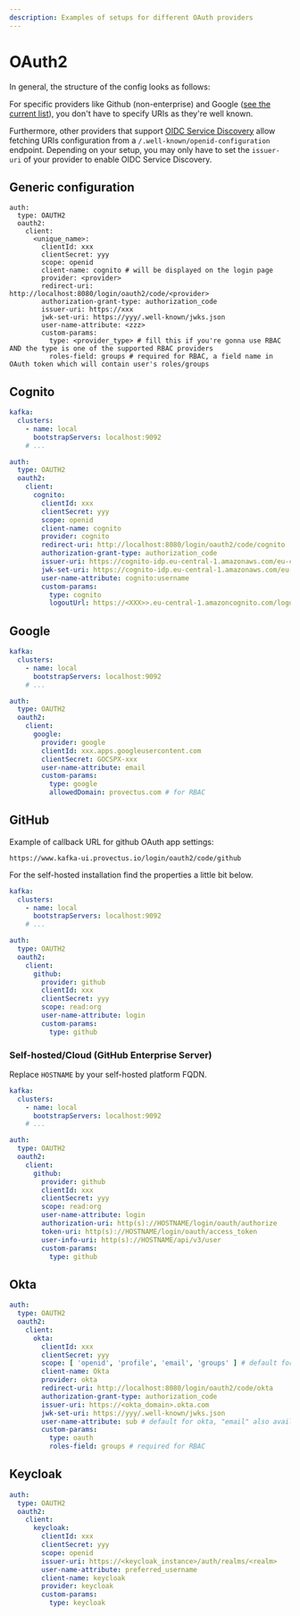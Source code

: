 ```yaml
---
description: Examples of setups for different OAuth providers
---
```


# OAuth2

In general, the structure of the config looks as follows:

For specific providers like Github (non-enterprise) and Google ([see the current list](https://github.com/spring-projects/spring-security/blob/main/config/src/main/java/org/springframework/security/config/oauth2/client/CommonOAuth2Provider.java#L35)), you don't have to specify URIs as they're well known.

Furthermore, other providers that support [OIDC Service Discovery](https://openid.net/specs/openid-connect-discovery-1_0.html#IssuerDiscovery) allow fetching URIs configuration from a `/.well-known/openid-configuration` endpoint. Depending on your setup, you may only have to set the `issuer-uri` of your provider to enable OIDC Service Discovery.

## Generic configuration

```
auth:
  type: OAUTH2
  oauth2:
    client:
      <unique_name>:
        clientId: xxx
        clientSecret: yyy
        scope: openid
        client-name: cognito # will be displayed on the login page
        provider: <provider>
        redirect-uri: http://localhost:8080/login/oauth2/code/<provider>
        authorization-grant-type: authorization_code
        issuer-uri: https://xxx
        jwk-set-uri: https://yyy/.well-known/jwks.json
        user-name-attribute: <zzz>
        custom-params:
          type: <provider_type> # fill this if you're gonna use RBAC AND the type is one of the supported RBAC providers
          roles-field: groups # required for RBAC, a field name in OAuth token which will contain user's roles/groups
```

## Cognito

```yaml
kafka:
  clusters:
    - name: local
      bootstrapServers: localhost:9092
    # ...

auth:
  type: OAUTH2
  oauth2:
    client:
      cognito:
        clientId: xxx
        clientSecret: yyy
        scope: openid
        client-name: cognito
        provider: cognito
        redirect-uri: http://localhost:8080/login/oauth2/code/cognito
        authorization-grant-type: authorization_code
        issuer-uri: https://cognito-idp.eu-central-1.amazonaws.com/eu-central-1_xxx
        jwk-set-uri: https://cognito-idp.eu-central-1.amazonaws.com/eu-central-1_xxx/.well-known/jwks.json
        user-name-attribute: cognito:username
        custom-params:
          type: cognito
          logoutUrl: https://<XXX>>.eu-central-1.amazoncognito.com/logout #required just for cognito
```

## Google

```yaml
kafka:
  clusters:
    - name: local
      bootstrapServers: localhost:9092
    # ...

auth:
  type: OAUTH2
  oauth2:
    client:
      google:
        provider: google
        clientId: xxx.apps.googleusercontent.com
        clientSecret: GOCSPX-xxx
        user-name-attribute: email
        custom-params:
          type: google
          allowedDomain: provectus.com # for RBAC
```

## GitHub

Example of callback URL for github OAuth app settings:

`https://www.kafka-ui.provectus.io/login/oauth2/code/github`

For the self-hosted installation find the properties a little bit below.

```yaml
kafka:
  clusters:
    - name: local
      bootstrapServers: localhost:9092
    # ...

auth:
  type: OAUTH2
  oauth2:
    client:
      github:
        provider: github
        clientId: xxx
        clientSecret: yyy
        scope: read:org
        user-name-attribute: login
        custom-params:
          type: github
```

### Self-hosted/Cloud (GitHub Enterprise Server)

Replace `HOSTNAME` by your self-hosted platform FQDN.

```yaml
kafka:
  clusters:
    - name: local
      bootstrapServers: localhost:9092
    # ...

auth:
  type: OAUTH2
  oauth2:
    client:
      github:
        provider: github
        clientId: xxx
        clientSecret: yyy
        scope: read:org
        user-name-attribute: login
        authorization-uri: http(s)://HOSTNAME/login/oauth/authorize
        token-uri: http(s)://HOSTNAME/login/oauth/access_token
        user-info-uri: http(s)://HOSTNAME/api/v3/user
        custom-params:
          type: github      
```

## Okta

```yaml
auth:
  type: OAUTH2
  oauth2:
    client:
      okta:
        clientId: xxx
        clientSecret: yyy
        scope: [ 'openid', 'profile', 'email', 'groups' ] # default for okta + groups for rbac
        client-name: Okta
        provider: okta
        redirect-uri: http://localhost:8080/login/oauth2/code/okta
        authorization-grant-type: authorization_code
        issuer-uri: https://<okta_domain>.okta.com
        jwk-set-uri: https://yyy/.well-known/jwks.json
        user-name-attribute: sub # default for okta, "email" also available
        custom-params:
          type: oauth
          roles-field: groups # required for RBAC
```

## Keycloak

```yaml
auth:
  type: OAUTH2
  oauth2:
    client:
      keycloak:
        clientId: xxx
        clientSecret: yyy
        scope: openid
        issuer-uri: https://<keycloak_instance>/auth/realms/<realm>
        user-name-attribute: preferred_username
        client-name: keycloak
        provider: keycloak
        custom-params:
          type: keycloak
```
